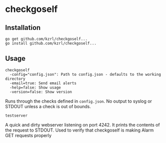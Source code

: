 # checkgoself 


## Installation

    go get github.com/kzrl/checkgoself...
    go install github.com/kzrl/checkgoself...


## Usage

```
checkgoself
  -config="config.json": Path to config.json - defaults to the working directory
  -email=true: Send email alerts
  -help=false: Show usage
  -version=false: Show version
```

Runs through the checks defined in `config.json`. No output to syslog or STDOUT unless a check is out of bounds.




    testserver

A quick and dirty webserver listening on port 4242. It prints the contents of the request to STDOUT.
Used to verify that checkgoself is making Alarm GET requests properly


